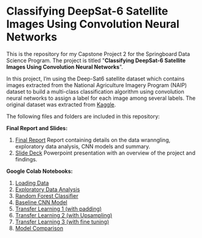 # Classifying DeepSat-6 Satellite Images Using Convolution Neural Networks


This is the repository for my Capstone Project 2 for the Springboard Data Science Program. The project is titled "**Classifying DeepSat-6 Satellite Images Using Convolution Neural Networks**".

In this project, I’m using the Deep-Sat6 satellite dataset which contains images extracted from the National Agriculture Imagery Program (NAIP) dataset to build a multi-class classification algorithm using convolution neural networks to assign a label for each image among several labels. The original dataset was extracted from [Kaggle](https://www.kaggle.com/crawford/deepsat-sat6).

The following files and folders are included in this repository: 

**Final Report and Slides:**
1) [Final Report](https://docs.google.com/document/d/1w4TllrZ2kQC6areX6Oc6N0IUNpmSfVK1ArKFE2regoo/edit?usp=sharing) 
    Report containing details on the data wranngling, exploratory data analysis, CNN models and summary.
2) [Slide Deck](https://docs.google.com/presentation/d/1y9HZuSLNfHZ4z4cfJZud0EkyQXB9pITpwzZ4jri5h2E/edit?usp=sharing)
    Powerpoint presentation with an overview of the project and findings.


**Google Colab Notebooks:**
1) [Loading Data](https://github.com/varsha2509/Springboard-DS/blob/master/Capstone2/Colab/DeepSat6_LoadData.ipynb)
2) [Exploratory Data Analysis](https://github.com/varsha2509/Springboard-DS/blob/master/Capstone2/Colab/DeepSat6_ExploratoryDataAnalysis.ipynb)
3) [Random Forest Classifier](https://github.com/varsha2509/Springboard-DS/blob/master/Capstone2/Colab/DeepSat6_RandomForest.ipynb)
4) [Baseline CNN Model](https://github.com/varsha2509/Springboard-DS/blob/master/Capstone2/Colab/DeepSat6_CNN.ipynb)
5) [Transfer Learning 1 (with padding)](https://github.com/varsha2509/Springboard-DS/blob/master/Capstone2/Colab/%20DeepSat6_Vgg16_TL_Base_WithPadding.ipynb%20) 
6) [Transfer Learning 2 (with Upsampling)](https://github.com/varsha2509/Springboard-DS/blob/master/Capstone2/Colab/DeepSat6_Vgg16_TL_Base_UpSampling.ipynb)
7) [Transfer Learning 3 (with fine tuning)](https://github.com/varsha2509/Springboard-DS/blob/master/Capstone2/Colab/DeepSat6_Vgg16_FineTuning_WithPadding.ipynb)
8) [Model Comparison](https://github.com/varsha2509/Springboard-DS/blob/master/Capstone2/Colab/DeepSat6_CNN_Model_Comparison.ipynb)


